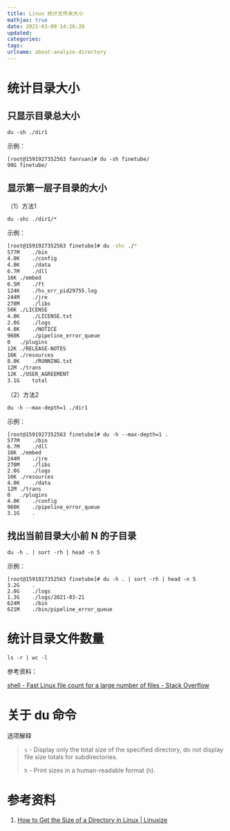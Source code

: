 ```yaml
---
title: Linux 统计文件夹大小
mathjax: true
date: 2021-03-09 14:26:28
updated:
categories:
tags:
urlname: about-analyze-directory
---
```




<!-- more -->



# 统计目录大小

## 只显示目录总大小

```shell
du -sh ./dir1
```

示例：

```
[root@1591927352563 fanruan]# du -sh finetube/
98G	finetube/
```



## 显示第一层子目录的大小

（1）方法1

```
du -shc ./dir1/*
```

示例：

```sh
[root@1591927352563 finetube]# du -shc ./*
577M	./bin
4.0K	./config
4.0K	./data
6.7M	./dll
16K	./embed
6.5M	./ft
124K	./hs_err_pid29755.log
244M	./jre
270M	./libs
56K	./LICENSE
4.0K	./LICENSE.txt
2.0G	./logs
4.0K	./NOTICE
960K	./pipeline_error_queue
0	./plugins
12K	./RELEASE-NOTES
16K	./resources
8.0K	./RUNNING.txt
12M	./trans
12K	./USER_AGREEMENT
3.1G	total
```



（2）方法2

```shell
du -h --max-depth=1 ./dir1
```

示例：

```
[root@1591927352563 finetube]# du -h --max-depth=1 .
577M	./bin
6.7M	./dll
16K	./embed
244M	./jre
270M	./libs
2.0G	./logs
16K	./resources
4.0K	./data
12M	./trans
0	./plugins
4.0K	./config
960K	./pipeline_error_queue
3.1G	.
```



## 找出当前目录大小前 N 的子目录

```shell
du -h . | sort -rh | head -n 5
```

示例：

```
[root@1591927352563 finetube]# du -h . | sort -rh | head -n 5
3.2G	.
2.0G	./logs
1.3G	./logs/2021-03-21
624M	./bin
621M	./bin/pipeline_error_queue
```



# 统计目录文件数量

```
ls -r | wc -l
```



参考资料：

[shell - Fast Linux file count for a large number of files - Stack Overflow](https://stackoverflow.com/questions/1427032/fast-linux-file-count-for-a-large-number-of-files)



# 关于 du 命令



选项解释

> `s` - Display only the total size of the specified directory, do not display file size totals for subdirectories.
>
> `h` - Print sizes in a human-readable format (`h`).





# 参考资料

1. [How to Get the Size of a Directory in Linux | Linuxize](https://linuxize.com/post/how-get-size-of-file-directory-linux/)



